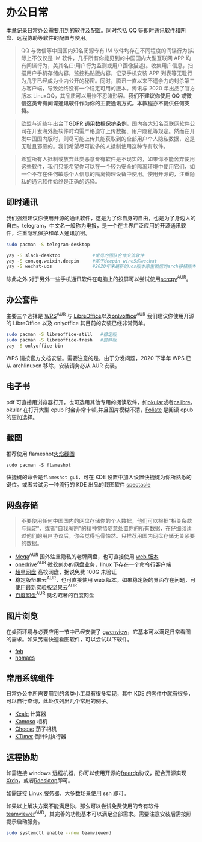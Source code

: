 # 办公日常

本章记录日常办公需要用到的软件及配置。同时包括 QQ 等即时通讯软件和网盘、远程协助等软件的配置与使用。

> QQ 与微信等中国国内知名闭源专有 IM 软件均存在不同程度的间谍行为(实际上不仅仅是 IM 软件，几乎所有你能见到的中国国内大型互联网 APP 均有间谍行为，美其名曰:用户行为监测或用户画像描述)。收集用户信息，扫描用户手机存储内容，监控粘贴版内容，记录手机安装 APP 列表等无耻行为几乎已经成为业内公开的秘密。同时，腾讯一直以来不遗余力的封杀第三方客户端，导致始终没有一个稳定可用的版本。腾讯与 2020 年出品了官方版本 LinuxQQ，其品质可以用惨不忍睹形容。**我们不建议你使用 QQ 或微信这类专有间谍通讯软件作为你的主要通讯方式。本教程亦不提供任何支持。**

> 欧盟与近些年出台了[GDPR 通用数据保护条例](https://en.wikipedia.org/wiki/General_Data_Protection_Regulation)，国内各大知名互联网软件公司在开发海外版软件时均需严格遵守上传数据、用户隐私等规定。然而在开发中国国内版时，则尽可能上传其能获取到的全部用户个人隐私数据，这是无耻且邪恶的。我们希望尽可能多的人抵制使用这种专有软件。

> 希望所有人抵制或放弃此类恶意专有软件是不现实的，如果你不能舍弃使用这些软件，我们只能希望你可以在一个较为安全的隔离环境中使用它们，如一个不存在任何敏感个人信息的隔离物理设备中使用。使用开源的，注重隐私的通讯软件始终是正确的选择。

## 即时通讯

我们强烈建议你使用开源的通讯软件，这是为了你自身的自由，也是为了身边人的自由。telegram，中文名一般称为电报，是一个在世界广泛应用的开源通讯软件，注重隐私保护和单人通讯加密。

```bash
sudo pacman -S telegram-desktop
```

```bash
yay -S slack-desktop            #常见的团队合作交流软件
yay -S com.qq.weixin.deepin     #基于deepin wine5的wechat
yay -S wechat-uos               #2020年末最新的uos版本原生微信的arch移植版本
```

除此之外 对于另外一些手机通讯软件在电脑上的投屏可以尝试使用[scrcpy](https://aur.archlinux.org/packages/scrcpy/)<sup>AUR</sup>。

## 办公套件

主要三个选择是 [WPS](<https://wiki.archlinux.org/index.php/WPS_Office_(%E7%AE%80%E4%BD%93%E4%B8%AD%E6%96%87)>)<sup>AUR</sup> 与 [LibreOffice](https://wiki.archlinux.org/index.php/LibreOffice)以及[onlyoffice](<https://aur.archlinux.org/packages/onlyoffice-bin/)>)<sup>AUR</sup> 我们建议你使用开源的 LibreOffice 以及 onlyoffice 其目前的安装已经非常简单。

```bash
sudo pacman -S libreoffice-still   #稳定版
sudo pacman -S libreoffice-fresh   #尝鲜版
yay -S onlyoffice-bin
```

WPS 请按官方文档安装。需要注意的是，由于分发问题，2020 下半年 WPS 已从 archlinuxcn 移除，安装请务必从 AUR 安装。

## 电子书

pdf 可直接用浏览器打开，也可选用其他专用的阅读软件，如[okular](https://archlinux.org/packages/extra/x86_64/okular/)或者[calibre](https://archlinux.org/packages/community/x86_64/calibre/)。okular 在打开大型 epub 时会非常卡顿,并且图片模糊不清，[Foliate](https://archlinux.org/packages/community/x86_64/foliate/) 是阅读 epub 的更加选择。

## 截图

推荐使用 flameshot[火焰截图](https://www.bilibili.com/video/BV1LK4y1s7wX/)

```
sudo pacman -S flameshot
```

快捷键的命令是`flameshot gui`，可在 KDE 设置中加入设置快捷键为你所熟悉的键位。或者尝试另一种流行的 KDE 出品的截图软件 [spectacle](https://archlinux.org/packages/extra/x86_64/spectacle/)

## 网盘存储

> 不要使用任何中国国内的网盘存储你的个人数据，他们可以根据"相关条款与规定"，或者"自我阉割"的精神觉悟随意处置你的所有数据，在仔细阅读过他们的用户协议后，你会觉得毛骨悚然。只推荐用国内网盘存储无关紧要的数据。

- [Mega](https://aur.archlinux.org/packages/megasync/)<sup>AUR</sup> 国外注重隐私的老牌网盘，也可直接使用 [web 版本](https://mega.nz/fm/dashboard)
- [onedrive](https://aur.archlinux.org/packages/onedrive-abraunegg/)<sup>AUR</sup> 微软创办的网盘业务，linux 下存在一个命令行客户端
- [超星网盘](http://i.mooc.chaoxing.com/space/index?t=1600061701200) 高校网盘，据说免费 100G 未验证
- [稳定版坚果云](https://aur.archlinux.org/packages/nutstore/)<sup>AUR</sup>，也可直接使用 [web 版本](https://www.jianguoyun.com/d/home#/)。如果稳定版的界面存在问题，可使用[最新实验版坚果云](https://aur.archlinux.org/packages/nutstore-experimental/)<sup>AUR</sup>
- [百度网盘](https://aur.archlinux.org/packages/baidunetdisk-bin/)<sup>AUR</sup> 臭名昭著的百度网盘

## 图片浏览

在桌面环境与必要应用一节中已经安装了 [gwenview](https://archlinux.org/packages/extra/x86_64/gwenview/)，它基本可以满足日常看图的需求。如果另需快速看图软件，可以尝试以下软件。

- [feh](https://www.archlinux.org/packages/extra/x86_64/feh/)
- [nomacs](https://www.archlinux.org/packages/community/x86_64/nomacs/)

## 常用系统组件

日常办公中所需要用到的各类小工具有很多实现，其中 KDE 的套件中就有很多，可以自行查询，此处仅列出几个常用的例子。

- [Kcalc](https://archlinux.org/packages/extra/x86_64/kcalc/) 计算器
- [Kamoso](https://archlinux.org/packages/extra/x86_64/kamoso/) 相机
- [Cheese](https://archlinux.org/packages/extra/x86_64/kamoso/) 茄子相机
- [KTimer](https://archlinux.org/packages/extra/x86_64/ktimer/) 倒计时执行器

## 远程协助

如需连接 windows 远程机器，你可以使用开源的[freerdp](https://archlinux.org/packages/community/x86_64/freerdp/)协议，配合开源实现[Xrdp](https://wiki.archlinux.org/title/Xrdp)，或者[Rdesktop](https://wiki.archlinux.org/title/Rdesktop)即可。

如需链接 Linux 服务器，大多数场景使用 ssh 即可。

如果以上解决方案不能满足你，那么可以尝试免费使用的专有软件[teamviewer](https://aur.archlinux.org/packages/teamviewer/)<sup>AUR</sup>，其完善的功能基本可以满足全部需求。需要注意安装后需按照提示启动服务。

```bash
sudo systemctl enable --now teamviewerd
```
